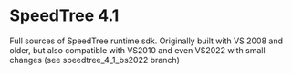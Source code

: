 # SpeedTree 4.1

Full sources of SpeedTree runtime sdk. Originally built with VS 2008 and older, 
but also compatible with VS2010 and even VS2022 with small changes (see speedtree_4_1_bs2022 branch)